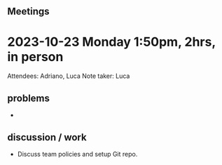 ## Meetings
# 2023-10-23 Monday 1:50pm, 2hrs, in person
Attendees: Adriano, Luca
Note taker: Luca
## problems
* 
## discussion / work
* Discuss team policies and setup Git repo.